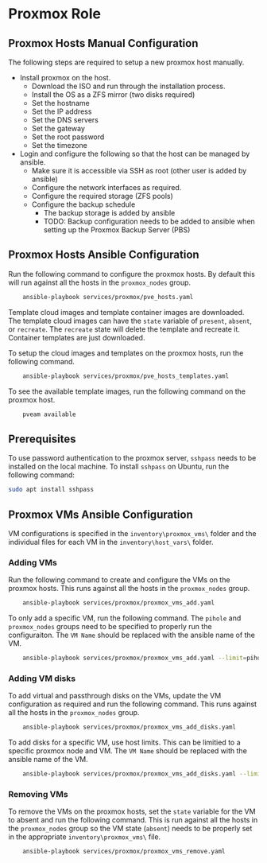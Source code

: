 # Proxmox Role

## Proxmox Hosts Manual Configuration

The following steps are required to setup a new proxmox host manually.

- Install proxmox on the host.
    - Download the ISO and run through the installation process.
    - Install the OS as a ZFS mirror (two disks required)
    - Set the hostname
    - Set the IP address
    - Set the DNS servers
    - Set the gateway
    - Set the root password
    - Set the timezone
- Login and configure the following so that the host can be managed by ansible.
    - Make sure it is accessible via SSH as root (other user is added by ansible)
    - Configure the network interfaces as required.
    - Configure the required storage (ZFS pools)
    - Configure the backup schedule
        - The backup storage is added by ansible
        - TODO: Backup configuration needs to be added to ansible when setting up the Proxmox Backup Server (PBS)

## Proxmox Hosts Ansible Configuration

Run the following command to configure the proxmox hosts. By default this will run against all the hosts in the `proxmox_nodes` group.

```bash
    ansible-playbook services/proxmox/pve_hosts.yaml
```

Template cloud images and template container images are downloaded. The template cloud images can have the `state` variable of `present`, `absent`, or `recreate`. The `recreate` state will delete the template and recreate it. Container templates are just downloaded. 

To setup the cloud images and templates on the proxmox hosts, run the following command.
```bash
    ansible-playbook services/proxmox/pve_hosts_templates.yaml
```

To see the available template images, run the following command on the proxmox host.
```bash
    pveam available
```

## Prerequisites
To use password authentication to the proxmox server, `sshpass` needs to be installed on the local machine. To install `sshpass` on Ubuntu, run the following command:

```bash
sudo apt install sshpass
```

## Proxmox VMs Ansible Configuration
VM configurations is specified in the `inventory\proxmox_vms\` folder and the individual files for each VM in the `inventory\host_vars\` folder.

### Adding VMs
Run the following command to create and configure the VMs on the proxmox hosts. This runs against all the hosts in the `proxmox_nodes` group.

```bash
    ansible-playbook services/proxmox/proxmox_vms_add.yaml
```

To only add a specific VM, run the following command. The `pihole` and `proxmox_nodes` groups need to be specified to properly run the configuraiton. The `VM Name` should be replaced with the ansible name of the VM.

```bash
    ansible-playbook services/proxmox/proxmox_vms_add.yaml --limit=pihole:proxmox_nodes:[VM Name]:
```

### Adding VM disks
To add virtual and passthrough disks on the VMs, update the VM configuration as required and run the following command. This runs against all the hosts in the `proxmox_nodes` group.

```bash
    ansible-playbook services/proxmox/proxmox_vms_add_disks.yaml
```
To add disks for a specific VM, use host limits. This can be limitied to a specific proxmox node and VM. The `VM Name` should be replaced with the ansible name of the VM.

```bash
    ansible-playbook services/proxmox/proxmox_vms_add_disks.yaml --limit=pve3.home.stechsolutions.ca:[VM Name]:
```

### Removing VMs
To remove the VMs on the proxmox hosts, set the `state` variable for the VM to absent and run the following command. This is run against all the hosts in the `proxmox_nodes` group so the VM state (`absent`) needs to be properly set in the appropriate `inventory\proxmox_vms\` file.

```bash
    ansible-playbook services/proxmox/proxmox_vms_remove.yaml
```
